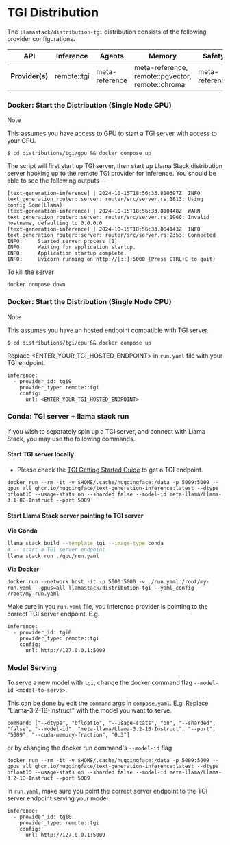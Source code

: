 # TGI Distribution

The `llamastack/distribution-tgi` distribution consists of the following provider configurations.


| **API**         	| **Inference** 	| **Agents**     	| **Memory**                                       	| **Safety**     	| **Telemetry**  	|
|-----------------	|---------------	|----------------	|--------------------------------------------------	|----------------	|----------------	|
| **Provider(s)** 	| remote::tgi   	| meta-reference 	| meta-reference, remote::pgvector, remote::chroma 	| meta-reference 	| meta-reference 	|


### Docker: Start the Distribution (Single Node GPU)

> [!NOTE]
> This assumes you have access to GPU to start a TGI server with access to your GPU.


```
$ cd distributions/tgi/gpu && docker compose up
```

The script will first start up TGI server, then start up Llama Stack distribution server hooking up to the remote TGI provider for inference. You should be able to see the following outputs --
```
[text-generation-inference] | 2024-10-15T18:56:33.810397Z  INFO text_generation_router::server: router/src/server.rs:1813: Using config Some(Llama)
[text-generation-inference] | 2024-10-15T18:56:33.810448Z  WARN text_generation_router::server: router/src/server.rs:1960: Invalid hostname, defaulting to 0.0.0.0
[text-generation-inference] | 2024-10-15T18:56:33.864143Z  INFO text_generation_router::server: router/src/server.rs:2353: Connected
INFO:     Started server process [1]
INFO:     Waiting for application startup.
INFO:     Application startup complete.
INFO:     Uvicorn running on http://[::]:5000 (Press CTRL+C to quit)
```

To kill the server
```
docker compose down
```

### Docker: Start the Distribution (Single Node CPU)

> [!NOTE]
> This assumes you have an hosted endpoint compatible with TGI server.

```
$ cd distributions/tgi/cpu && docker compose up
```

Replace <ENTER_YOUR_TGI_HOSTED_ENDPOINT> in `run.yaml` file with your TGI endpoint.
```
inference:
  - provider_id: tgi0
    provider_type: remote::tgi
    config:
      url: <ENTER_YOUR_TGI_HOSTED_ENDPOINT>
```

### Conda: TGI server + llama stack run

If you wish to separately spin up a TGI server, and connect with Llama Stack, you may use the following commands.

#### Start TGI server locally
- Please check the [TGI Getting Started Guide](https://github.com/huggingface/text-generation-inference?tab=readme-ov-file#get-started) to get a TGI endpoint.

```
docker run --rm -it -v $HOME/.cache/huggingface:/data -p 5009:5009 --gpus all ghcr.io/huggingface/text-generation-inference:latest --dtype bfloat16 --usage-stats on --sharded false --model-id meta-llama/Llama-3.1-8B-Instruct --port 5009
```

#### Start Llama Stack server pointing to TGI server

**Via Conda**

```bash
llama stack build --template tgi --image-type conda
# -- start a TGI server endpoint
llama stack run ./gpu/run.yaml
```

**Via Docker**
```
docker run --network host -it -p 5000:5000 -v ./run.yaml:/root/my-run.yaml --gpus=all llamastack/distribution-tgi --yaml_config /root/my-run.yaml
```

Make sure in you `run.yaml` file, you inference provider is pointing to the correct TGI server endpoint. E.g.
```
inference:
  - provider_id: tgi0
    provider_type: remote::tgi
    config:
      url: http://127.0.0.1:5009
```


### Model Serving
To serve a new model with `tgi`, change the docker command flag `--model-id <model-to-serve>`.

This can be done by edit the `command` args in `compose.yaml`. E.g. Replace "Llama-3.2-1B-Instruct" with the model you want to serve.

```
command: ["--dtype", "bfloat16", "--usage-stats", "on", "--sharded", "false", "--model-id", "meta-llama/Llama-3.2-1B-Instruct", "--port", "5009", "--cuda-memory-fraction", "0.3"]
```

or by changing the docker run command's `--model-id` flag
```
docker run --rm -it -v $HOME/.cache/huggingface:/data -p 5009:5009 --gpus all ghcr.io/huggingface/text-generation-inference:latest --dtype bfloat16 --usage-stats on --sharded false --model-id meta-llama/Llama-3.2-1B-Instruct --port 5009
```

In `run.yaml`, make sure you point the correct server endpoint to the TGI server endpoint serving your model.
```
inference:
  - provider_id: tgi0
    provider_type: remote::tgi
    config:
      url: http://127.0.0.1:5009
```
